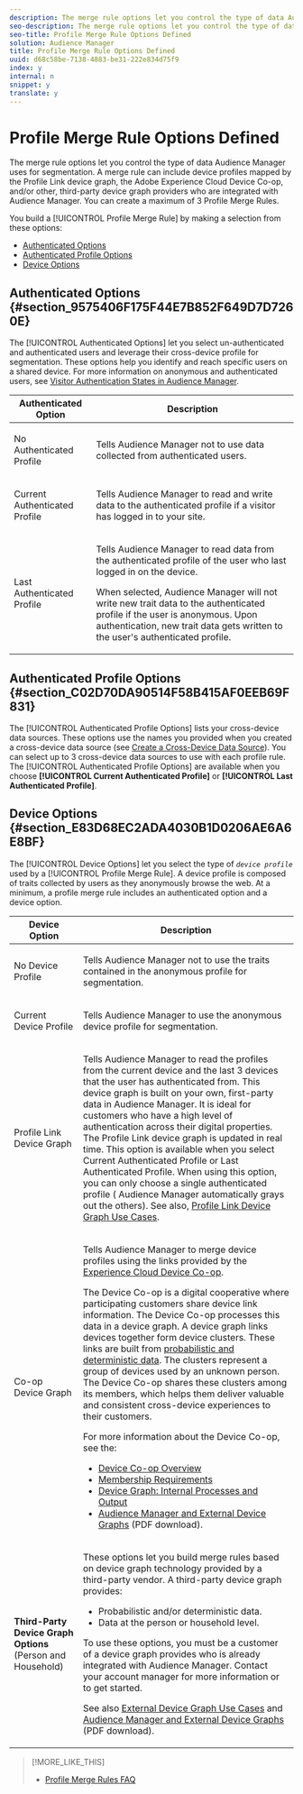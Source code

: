 ```yaml
---
description: The merge rule options let you control the type of data Audience Manager uses for segmentation. A merge rule can include device profiles mapped by the Profile Link device graph, the Adobe Experience Cloud Device Co-op, and/or other, third-party device graph providers who are integrated with Audience Manager. You can create a maximum of 3 Profile Merge Rules.
seo-description: The merge rule options let you control the type of data Audience Manager uses for segmentation. A merge rule can include device profiles mapped by the Profile Link device graph, the Adobe Experience Cloud Device Co-op, and/or other, third-party device graph providers who are integrated with Audience Manager. You can create a maximum of 3 Profile Merge Rules.
seo-title: Profile Merge Rule Options Defined
solution: Audience Manager
title: Profile Merge Rule Options Defined
uuid: d68c58be-7138-4883-be31-222e834d75f9
index: y
internal: n
snippet: y
translate: y
---
```


# Profile Merge Rule Options Defined

The merge rule options let you control the type of data Audience Manager uses for segmentation. A merge rule can include device profiles mapped by the Profile Link device graph, the Adobe Experience Cloud Device Co-op, and/or other, third-party device graph providers who are integrated with Audience Manager. You can create a maximum of 3 Profile Merge Rules.



You build a [!UICONTROL Profile Merge Rule] by making a selection from these options: 



<ul class="simplelist"> 
 <li> <a href="../../c_features/profile-merge-rules/merge-rule-definitions.md#section_9575406F175F44E7B852F649D7D7260E" format="dita" scope="local"> Authenticated Options</a> </li> 
 <li> <a href="../../c_features/profile-merge-rules/merge-rule-definitions.md#section_C02D70DA90514F58B415AF0EEB69F831" format="dita" scope="local"> Authenticated Profile Options</a> </li> 
 <li><a href="../../c_features/profile-merge-rules/merge-rule-definitions.md#section_E83D68EC2ADA4030B1D0206AE6A6E8BF" format="dita" scope="local"> Device Options</a> </li> 
</ul>



## Authenticated Options {#section_9575406F175F44E7B852F649D7D7260E}



The [!UICONTROL Authenticated Options] let you select un-authenticated and authenticated users and leverage their cross-device profile for segmentation. These options help you identify and reach specific users on a shared device. For more information on anonymous and authenticated users, see [Visitor Authentication States in Audience Manager](../../reference/visitor-authentication-states.md#concept_53744EE5EE824BA68535B84E0D1DF820). 




<table id="table_4CE2DD312F54480E96BEAF72800789FB"> 
 <thead> 
  <tr> 
   <th colname="col1" class="entry"> Authenticated Option </th> 
   <th colname="col2" class="entry"> Description </th> 
  </tr> 
 </thead>
 <tbody> 
  <tr> 
   <td colname="col1"> <p> <span class="uicontrol"> No Authenticated Profile</span> </p> </td> 
   <td colname="col2"> <p>Tells <span class="keyword"> Audience Manager</span> not to use data collected from authenticated users. </p> </td> 
  </tr> 
  <tr> 
   <td colname="col1"> <p> <span class="uicontrol"> Current Authenticated Profile</span> </p> </td> 
   <td colname="col2"> <p>Tells <span class="keyword"> Audience Manager</span> to read and write data to the authenticated profile if a visitor has logged in to your site. </p> </td> 
  </tr> 
  <tr> 
   <td colname="col1"> <p> <span class="uicontrol"> Last Authenticated Profile</span> </p> </td> 
   <td colname="col2"> <p>Tells <span class="keyword"> Audience Manager</span> to read data from the authenticated profile of the user who last logged in on the device. </p> <p>When selected, <span class="keyword"> Audience Manager</span> will not write new trait data to the authenticated profile if the user is anonymous. Upon authentication, new trait data gets written to the user's authenticated profile. </p> </td> 
  </tr> 
 </tbody> 
</table>


## Authenticated Profile Options {#section_C02D70DA90514F58B415AF0EEB69F831}



The [!UICONTROL Authenticated Profile Options] lists your cross-device data sources. These options use the names you provided when you created a cross-device data source (see [Create a Cross-Device Data Source](../../c_features/profile-merge-rules/merge-rules-start.md#concept_3B7696B3EC77416492D3B99EBD79EA44)). You can select up to 3 cross-device data sources to use with each profile rule. The [!UICONTROL Authenticated Profile Options] are available when you choose **[!UICONTROL Current Authenticated Profile]** or **[!UICONTROL Last Authenticated Profile]**. 

## Device Options {#section_E83D68EC2ADA4030B1D0206AE6A6E8BF}



The [!UICONTROL Device Options] let you select the type of *`device profile`* used by a [!UICONTROL Profile Merge Rule]. A device profile is composed of traits collected by users as they anonymously browse the web. At a minimum, a profile merge rule includes an authenticated option and a device option. 




<table id="table_D373FB787D1A4E3485C02C4A76F03395"> 
 <thead> 
  <tr> 
   <th colname="col1" class="entry"> Device Option </th> 
   <th colname="col2" class="entry"> Description </th> 
  </tr> 
 </thead>
 <tbody> 
  <tr> 
   <td colname="col1"> <p> <span class="uicontrol"> No Device Profile</span> </p> </td> 
   <td colname="col2"> <p>Tells <span class="keyword"> Audience Manager</span> not to use the traits contained in the anonymous profile for segmentation. </p> </td> 
  </tr> 
  <tr> 
   <td colname="col1"> <p> <span class="uicontrol"> Current Device Profile</span> </p> </td> 
   <td colname="col2"> <p>Tells <span class="keyword"> Audience Manager</span> to use the anonymous device profile for segmentation. </p> </td> 
  </tr> 
  <tr> 
   <td colname="col1"> <p> <span class="uicontrol"> Profile Link Device Graph</span> </p> </td> 
   <td colname="col2"> <p>Tells <span class="keyword"> Audience Manager</span> to read the profiles from the current device and the last 3 devices that the user has authenticated from. This device graph is built on your own, first-party data in <span class="keyword"> Audience Manager</span>. It is ideal for customers who have a high level of authentication across their digital properties. The <span class="wintitle"> Profile Link</span> device graph is updated in real time. This option is available when you select <span class="uicontrol"> Current Authenticated Profile</span> or <span class="uicontrol"> Last Authenticated Profile</span>. When using this option, you can only choose a single authenticated profile (<span class="keyword"> Audience Manager</span> automatically grays out the others). See also, <a href="../../c_features/profile-merge-rules/profile-link-use-case.md#concept_5D9D32E18BB94F318A8BA0229335F1B9" format="dita" scope="local"> Profile Link Device Graph Use Cases</a>. </p> </td> 
  </tr> 
  <tr> 
   <td colname="col1"> <p> <span class="uicontrol"> Co-op Device Graph</span> </p> </td> 
   <td colname="col2"> <p>Tells <span class="keyword"> Audience Manager</span> to merge device profiles using the links provided by the <a href="https://marketing.adobe.com/resources/help/en_US/mcdc/" format="https" scope="external"> Experience Cloud Device Co-op</a>. </p> <p>The <span class="keyword"> Device Co-op</span> is a digital cooperative where participating customers share device link information. The <span class="keyword"> Device Co-op</span> processes this data in a <span class="term"> device graph</span>. A device graph links devices together form device clusters. These links are built from <a href="https://marketing.adobe.com/resources/help/en_US/mcdc/mcdc-links.html" format="https" scope="external"> probabilistic and deterministic data</a>. The clusters represent a group of devices used by an unknown person. The <span class="keyword"> Device Co-op</span> shares these clusters among its members, which helps them deliver valuable and consistent cross-device experiences to their customers. </p> <p> For more information about the <span class="wintitle"> Device Co-op</span>, see the: </p> <p> 
     <ul id="ul_8EDA7D092ECD444C8C19CDC7534D84DE"> 
      <li id="li_323BC5993D6A4BA3962169BF0ED37C55"> <a href="https://marketing.adobe.com/resources/help/en_US/mcdc/mcdc-overview.html" format="https" scope="external"> Device Co-op Overview</a> </li> 
      <li id="li_0BDB2144EC584002B3B9F1D64B6CD580"> <a href="https://marketing.adobe.com/resources/help/en_US/mcdc/mcdc-requirements.html" format="https" scope="external"> Membership Requirements</a> </li> 
      <li id="li_632D1014909146758F07CFAC79B90CFE"> <a href="https://marketing.adobe.com/resources/help/en_US/mcdc/mcdc-processes.html" format="https" scope="external"> Device Graph: Internal Processes and Output</a> </li> 
      <li id="li_9DF8876BFBC043948D3E82BD081AAF9F"><a href="https://marketing.adobe.com/resources/help/en_US/aam/downloads/AAM_Device_Graphs.pdf" format="https" scope="external"> Audience Manager and External Device Graphs</a> (PDF download). </li> 
     </ul> </p> </td> 
  </tr> 
  <tr> 
   <td colname="col1"> <p><b>Third-Party Device Graph Options</b> (Person and Household) </p> </td> 
   <td colname="col2"> <p>These options let you build merge rules based on device graph technology provided by a third-party vendor. A third-party device graph provides: </p> <p> 
     <ul id="ul_5BA0D940BA15484FADF134A5A73815D5"> 
      <li id="li_389ACEBBF79A47499B6119B0F9CB3B5D"> Probabilistic and/or deterministic data. </li> 
      <li id="li_E8606D3871A145A68E87BDC3554AC4EF">Data at the person or household level. </li> 
     </ul> </p> <p>To use these options, you must be a customer of a device graph provides who is already integrated with <span class="keyword"> Audience Manager</span>. Contact your account manager for more information or to get started. </p> <p>See also <a href="../../c_features/profile-merge-rules/external-graph-use-cases.md#concept_7C0BDBFB3392415286B624F45E8883E5" format="dita" scope="local"> External Device Graph Use Cases</a> and <a href="https://marketing.adobe.com/resources/help/en_US/aam/downloads/AAM_Device_Graphs.pdf" format="https" scope="external"> Audience Manager and External Device Graphs</a> (PDF download). </p> </td> 
  </tr> 
 </tbody> 
</table>

>[!MORE_LIKE_THIS]
>
>* [Profile Merge Rules FAQ](faq-profile-merge.md#concept_C8E29A974E194B62B0BAC1CCDD0DF4FF)
